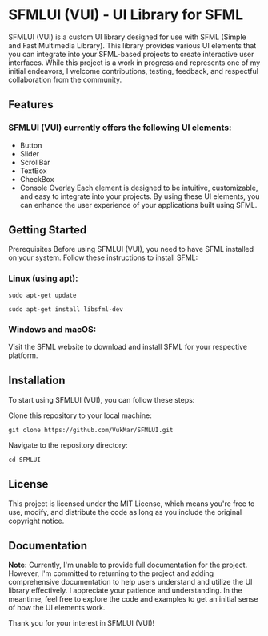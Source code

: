 # SFMLUI (VUI) - UI Library for SFML
SFMLUI (VUI) is a custom UI library designed for use with SFML (Simple and Fast Multimedia Library). This library provides various UI elements that you can integrate into your SFML-based projects to create interactive user interfaces. While this project is a work in progress and represents one of my initial endeavors, I welcome contributions, testing, feedback, and respectful collaboration from the community.

## Features
### SFMLUI (VUI) currently offers the following UI elements:

- Button
- Slider
- ScrollBar
- TextBox
- CheckBox
- Console Overlay
Each element is designed to be intuitive, customizable, and easy to integrate into your projects. By using these UI elements, you can enhance the user experience of your applications built using SFML.

## Getting Started
Prerequisites
Before using SFMLUI (VUI), you need to have SFML installed on your system. Follow these instructions to install SFML:

### Linux (using apt):

`sudo apt-get update`

`sudo apt-get install libsfml-dev`

### Windows and macOS:

Visit the SFML website to download and install SFML for your respective platform.

## Installation

To start using SFMLUI (VUI), you can follow these steps:

Clone this repository to your local machine:

`
git clone https://github.com/VukMar/SFMLUI.git
`

Navigate to the repository directory:

`cd SFMLUI`

## License
This project is licensed under the MIT License, which means you're free to use, modify, and distribute the code as long as you include the original copyright notice.

## Documentation

**Note:** Currently, I'm unable to provide full documentation for the project. However, I'm committed to returning to the project and adding comprehensive documentation to help users understand and utilize the UI library effectively. I appreciate your patience and understanding. In the meantime, feel free to explore the code and examples to get an initial sense of how the UI elements work.


Thank you for your interest in SFMLUI (VUI)!
